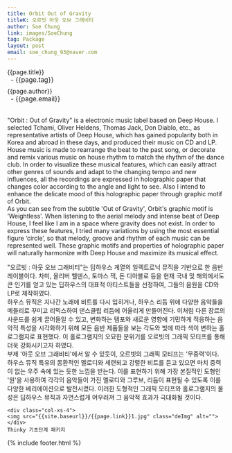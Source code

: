 ```yaml
---
title: Orbit Out of Gravity
titleK: 오르빗 아웃 오브 그래비티
author: Soe Chung
link: images/SoeChung
tag: Package
layout: post
email: soe_chung_93@naver.com
---	
```


<div class="container">

<div class="deDep">
{{page.title}}<br>
<p style="font-size:15px; margin:0px; padding:0px 0px 0px 8px; margin:0px 0px 8px 0px;">- {{page.tag}}</p>
{{page.author}}<br>
<p style="font-size:15px; margin:0px; padding:0px 0px 0px 8px;">- {{page.email}}</p>
</div>

<br>

<div class="det lato">

<!--영문-->

"Orbit : Out of Gravity" is a electronic music label based on Deep House. I selected Tchami, Oliver Heldens, Thomas Jack, Don Diablo, etc., as representative artists of Deep House, which has gained popularity both in Korea and abroad in these days, and produced their music on CD and LP.
<br>
House music is made to rearrange the beat to the past song, or decorate and remix various music on house rhythm to match the rhythm of the dance club. In order to visualize these musical features, which can easily attract other genres of sounds and adapt to the changing tempo and new influences, all the recordings are expressed in holographic paper that changes color according to the angle and light to see. Also I intend to enhance the delicate mood of this holographic paper through graphic motif of Orbit.
<br>
As you can see from the subtitle 'Out of Gravity', Orbit's graphic motif is ‘Weightless'. When listening to the aerial melody and intense beat of Deep House, I feel like I am in a space where gravity does not exist. In order to express these features, I tried many variations by using the most essential figure ‘circle’, so that melody, groove and rhythm of each music can be represented well. These graphic motifs and properties of holographic paper will naturally harmonize with Deep House and maximize its musical effect.

<!--영문-->

</div>


<div class="noto">
<!--국문-->

"오르빗 : 아웃 오브 그래비티"는 딥하우스 계열의 일렉트로닉 뮤직을 기반으로 한 음반 레이블이다. 차미, 올리버 헬덴스, 토마스 잭, 돈 디아블로 등을 현재 국내 및 해외에서도 큰 인기를 얻고 있는 딥하우스의 대표적 아티스트들을 선정하여, 그들의 음원을 CD와 LP로 제작하였다.
<br>
하우스 뮤직은 지나간 노래에 비트를 다시 입히거나, 하우스 리듬 위에 다양한 음악들을 메들리로 꾸미고 리믹스하여 댄스클럽 리듬에 어울리게 만들어진다. 이처럼 다른 장르의 사운드를 쉽게 끌어들일 수 있고, 변화하는 템포와 새로운 영향에 기민하게 적응하는 음악적 특성을 시각화하기 위해 모든 음반 제품들을 보는 각도와 빛에 따라 색이 변하는 홀로그램지로 표현했다. 이 홀로그램지의 오묘한 분위기를 오르빗의 그래픽 모티프를 통해 더욱 강화시키고자 하였다.
<br>
부제 '아웃 오브 그래비티'에서 알 수 있듯이, 오르빗의 그래픽 모티프는 '무중력'이다. 하우스 뮤직 특유의 몽환적인 멜로디와 세련되고 강렬한 비트를 듣고 있으면 마치 중력이 없는 우주 속에 있는 듯한 느낌을 받는다. 이를 표현하기 위해 가장 본질적인 도형인 '원'을 사용하여 각각의 음악들이 가진 멜로디와 그루브, 리듬이 표현될 수 있도록 이를 다양한 베리에이션으로 발전시켰다. 이러한 도형적인 그래픽 모티프와 홀로그램지의 물성은 딥하우스 뮤직과 자연스럽게 어우러져 그 음악적 효과가 극대화될 것이다.

<!--국문-->

</div>

<div class="row noto">
	
	<div class="col-xs-4">
	<img src="{{site.baseurl}}/{{page.link}}1.jpg" class="deImg" alt=""></div>
	Thinky 기초단계 패키지
</div>

	

</div> 

{% include footer.html %}
